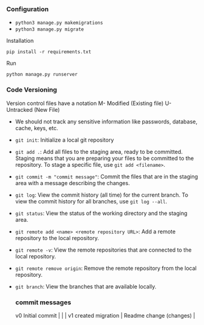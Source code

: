 ### Configuration

- `python3 manage.py makemigrations`
- `python3 manage.py migrate`

Installation

```
pip install -r requirements.txt
```

Run

```
python manage.py runserver
```



### Code Versioning

 Version control files have a notation
  M- Modified (Existing file)
  U- Untracked (New File)

- We should not track any sensitive information like passwords, database, cache, keys, etc.

- `git init`: Initialize a local git repository
- `git add .`: Add all files to the staging area, ready to be committed. Staging means that you are preparing your files to be committed to the repository. To stage a specific file, use `git add <filename>`.
- `git commit -m "commit message"`: Commit the files that are in the staging area with a message describing the changes.
- `git log`: View the commit history (all time) for the current branch. To view the commit history for all branches, use `git log --all`.
- `git status`: View the status of the working directory and the staging area.
- `git remote add <name> <remote repository URL>`: Add a remote repository to the local repository.
- `git remote -v`: View the remote repositories that are connected to the local repository.
- `git remote remove origin`: Remove the remote repository from the local repository.
- `git branch`: View the branches that are available locally.


    ### commit messages
    v0 Initial commit
    |
    |
    |
    v1 created migration
    | Readme change (changes)
    |